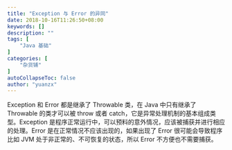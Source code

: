 ```yaml
---
title: "Exception 与 Error 的异同"
date: 2018-10-16T11:26:50+08:00
keywords: []
description: ""
tags: [
    "Java 基础"
]
categories: [
    "杂货铺"
]
autoCollapseToc: false
author: "yuanzx"
---
```


Exception 和 Error 都是继承了 Throwable 类，在 Java 中只有继承了 Throwable 的类才可以被 throw 或者 catch，它是异常处理机制的基本组成类型。Exception 是程序正常运行中，可以预料的意外情况，应该被捕获并进行相应的处理。Error 是在正常情况不应该出现的，如果出现了 Error 很可能会导致程序比如 JVM 处于非正常的、不可恢复的状态，所以 Error 不方便也不需要捕获。